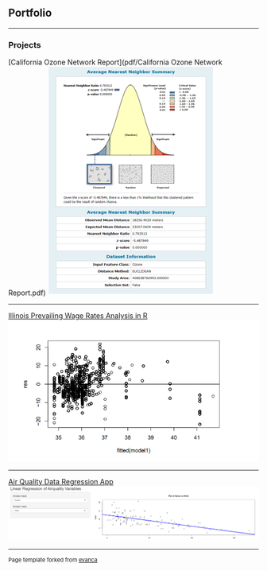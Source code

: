 ## Portfolio

---

### Projects 

[California Ozone Network Report](pdf/California Ozone Network Report.pdf)
<img src="images/Thumbnail for California Ozone Network Project.png"/>

---
[Illinois Prevailing Wage Rates Analysis in R](pdf/Project-1.pdf)
<img src="images/Thumbnail for Illinois Project.png"/>

---
[Air Quality Data Regression App](https://cmorgan19.shinyapps.io/lab3/)
<img src="images/Thumbnail for Airquality App.png"/>





---
<p style="font-size:11px">Page template forked from <a href="https://github.com/evanca/quick-portfolio">evanca</a></p>
<!-- Remove above link if you don't want to attibute -->
